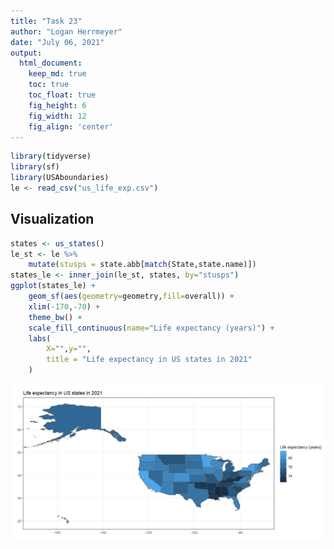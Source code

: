 ```yaml
---
title: "Task 23"
author: "Logan Herrmeyer"
date: "July 06, 2021"
output:
  html_document:  
    keep_md: true
    toc: true
    toc_float: true
    fig_height: 6
    fig_width: 12
    fig_align: 'center'
---
```





```r
library(tidyverse)
library(sf)
library(USAboundaries)
le <- read_csv("us_life_exp.csv")
```

## Visualization


```r
states <- us_states()
le_st <- le %>% 
    mutate(stusps = state.abb[match(State,state.name)])
states_le <- inner_join(le_st, states, by="stusps")
ggplot(states_le) +
    geom_sf(aes(geometry=geometry,fill=overall)) +
    xlim(-170,-70) +
    theme_bw() +
    scale_fill_continuous(name="Life expectancy (years)") +
    labs(
        X="",y="",
        title = "Life expectancy in US states in 2021"
    )
```

![](task23_files/figure-html/unnamed-chunk-3-1.png)<!-- -->
